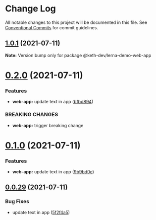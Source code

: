 # Change Log

All notable changes to this project will be documented in this file.
See [Conventional Commits](https://conventionalcommits.org) for commit guidelines.

## [1.0.1](https://github.com/keth-dev/react-lerna-demo/compare/@keth-dev/lerna-demo-web-app@0.2.0...@keth-dev/lerna-demo-web-app@1.0.1) (2021-07-11)

**Note:** Version bump only for package @keth-dev/lerna-demo-web-app





# [0.2.0](https://github.com/keth-dev/react-lerna-demo/compare/@keth-dev/lerna-demo-web-app@0.1.0...@keth-dev/lerna-demo-web-app@0.2.0) (2021-07-11)


### Features

* **web-app:** update text in app ([bfbd894](https://github.com/keth-dev/react-lerna-demo/commit/bfbd8942bed9c0353588bed87022ec44f1f7ca22))


### BREAKING CHANGES

* **web-app:** trigger breaking change





# [0.1.0](https://github.com/keth-dev/react-lerna-demo/compare/@keth-dev/lerna-demo-web-app@0.0.29...@keth-dev/lerna-demo-web-app@0.1.0) (2021-07-11)


### Features

* **web-app:** update text in app ([9b9bd0e](https://github.com/keth-dev/react-lerna-demo/commit/9b9bd0e99a356321270ef1184d0d4bdd6b71768c))





## [0.0.29](https://github.com/keth-dev/react-lerna-demo/compare/@keth-dev/lerna-demo-web-app@0.0.28...@keth-dev/lerna-demo-web-app@0.0.29) (2021-07-11)


### Bug Fixes

* update text in app ([5f2f4a5](https://github.com/keth-dev/react-lerna-demo/commit/5f2f4a535c1bc5a02f27e1afaa30f08a5f619e63))
